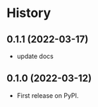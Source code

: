 # History

## 0.1.1 (2022-03-17)

-   update docs

## 0.1.0 (2022-03-12)

-   First release on PyPI.
